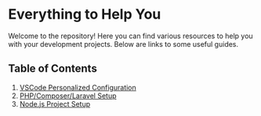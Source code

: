 # Everything to Help You

Welcome to the repository! Here you can find various resources to help you with your development projects. Below are links to some useful guides.

## Table of Contents

1. [VSCode Personalized Configuration](vscodeperonalized-configuration.md)
2. [PHP/Composer/Laravel Setup](php/comp/lara.md)
3. [Node.js Project Setup](nodejs-project-setup.md)
